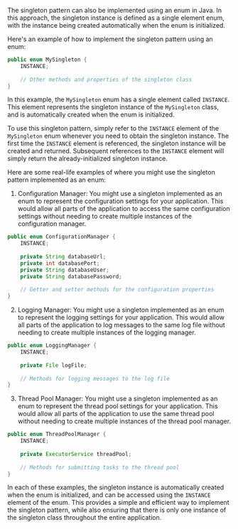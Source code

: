 ﻿
The singleton pattern can also be implemented using an enum in Java. In this approach, the singleton instance is defined as a single element enum, with the instance being created automatically when the enum is initialized.

Here's an example of how to implement the singleton pattern using an enum:

``` java
public enum MySingleton {
    INSTANCE;
    
    // Other methods and properties of the singleton class
}
```

In this example, the `MySingleton` enum has a single element called `INSTANCE`. This element represents the singleton instance of the `MySingleton` class, and is automatically created when the enum is initialized.

To use this singleton pattern, simply refer to the `INSTANCE` element of the `MySingleton` enum whenever you need to obtain the singleton instance. The first time the `INSTANCE` element is referenced, the singleton instance will be created and returned. Subsequent references to the `INSTANCE` element will simply return the already-initialized singleton instance.

Here are some real-life examples of where you might use the singleton pattern implemented as an enum:

1.  Configuration Manager: You might use a singleton implemented as an enum to represent the configuration settings for your application. This would allow all parts of the application to access the same configuration settings without needing to create multiple instances of the configuration manager.

``` java
public enum ConfigurationManager {
    INSTANCE;
    
    private String databaseUrl;
    private int databasePort;
    private String databaseUser;
    private String databasePassword;
    
    // Getter and setter methods for the configuration properties
}
```

2.  Logging Manager: You might use a singleton implemented as an enum to represent the logging settings for your application. This would allow all parts of the application to log messages to the same log file without needing to create multiple instances of the logging manager.

``` java
public enum LoggingManager {
    INSTANCE;
    
    private File logFile;
    
    // Methods for logging messages to the log file
}
```

3.  Thread Pool Manager: You might use a singleton implemented as an enum to represent the thread pool settings for your application. This would allow all parts of the application to use the same thread pool without needing to create multiple instances of the thread pool manager.

``` java
public enum ThreadPoolManager {
    INSTANCE;
    
    private ExecutorService threadPool;
    
    // Methods for submitting tasks to the thread pool
}
```

In each of these examples, the singleton instance is automatically created when the enum is initialized, and can be accessed using the `INSTANCE` element of the enum. This provides a simple and efficient way to implement the singleton pattern, while also ensuring that there is only one instance of the singleton class throughout the entire application.

